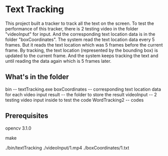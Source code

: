 # Text Tracking #
This project built a tracker to track all the text on the screen. To test the performance of this tracker, there is 2 testing video in the folder "videoInput" for input. And the corresponding text location data is in the folder "boxCoordinates". The system read the text location data every 5 frames. But it reads the text location which was 5 frames before the current frame. By tracking, the text location (represented by the bounding box) is updated to the current frame. And the system keeps tracking the text and until reading the data again which is 5 frames later. 
## What's in the folder ##
bin -- textTracking.exe
boxCoordinates -- corresponding text location data for each video input
result -- the folder to store the result
videoInput -- 2 testing video input inside to test the code
WordTracking2 -- codes
## Prerequisites ##
opencv 3.1.0




make

./bin/textTracking ./videoInput/1.mp4 ./boxCoordinates/1.txt